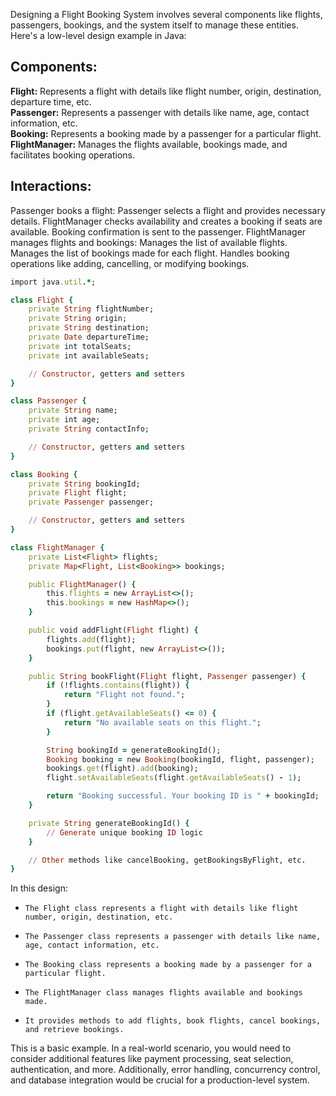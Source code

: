Designing a Flight Booking System involves several components like flights, passengers, bookings, and the system itself to manage these entities. Here's a low-level design example in Java:

## Components:

**Flight:** Represents a flight with details like flight number, origin, destination, departure time, etc. <br />
**Passenger:** Represents a passenger with details like name, age, contact information, etc. <br />
**Booking:** Represents a booking made by a passenger for a particular flight. <br />
**FlightManager:** Manages the flights available, bookings made, and facilitates booking operations.<br />

## Interactions:

Passenger books a flight:
Passenger selects a flight and provides necessary details.
FlightManager checks availability and creates a booking if seats are available.
Booking confirmation is sent to the passenger.
FlightManager manages flights and bookings:
Manages the list of available flights.
Manages the list of bookings made for each flight.
Handles booking operations like adding, cancelling, or modifying bookings.

```ruby
import java.util.*;

class Flight {
    private String flightNumber;
    private String origin;
    private String destination;
    private Date departureTime;
    private int totalSeats;
    private int availableSeats;

    // Constructor, getters and setters
}

class Passenger {
    private String name;
    private int age;
    private String contactInfo;

    // Constructor, getters and setters
}

class Booking {
    private String bookingId;
    private Flight flight;
    private Passenger passenger;

    // Constructor, getters and setters
}

class FlightManager {
    private List<Flight> flights;
    private Map<Flight, List<Booking>> bookings;

    public FlightManager() {
        this.flights = new ArrayList<>();
        this.bookings = new HashMap<>();
    }

    public void addFlight(Flight flight) {
        flights.add(flight);
        bookings.put(flight, new ArrayList<>());
    }

    public String bookFlight(Flight flight, Passenger passenger) {
        if (!flights.contains(flight)) {
            return "Flight not found.";
        }
        if (flight.getAvailableSeats() <= 0) {
            return "No available seats on this flight.";
        }

        String bookingId = generateBookingId();
        Booking booking = new Booking(bookingId, flight, passenger);
        bookings.get(flight).add(booking);
        flight.setAvailableSeats(flight.getAvailableSeats() - 1);

        return "Booking successful. Your booking ID is " + bookingId;
    }

    private String generateBookingId() {
        // Generate unique booking ID logic
    }

    // Other methods like cancelBooking, getBookingsByFlight, etc.
}

```
In this design:

*     The Flight class represents a flight with details like flight number, origin, destination, etc.
*     The Passenger class represents a passenger with details like name, age, contact information, etc.
*     The Booking class represents a booking made by a passenger for a particular flight.
*     The FlightManager class manages flights available and bookings made.
*     It provides methods to add flights, book flights, cancel bookings, and retrieve bookings.

This is a basic example. In a real-world scenario, you would need to consider additional features like payment processing, seat selection, authentication, and more. Additionally, error handling,
concurrency control, and database integration would be crucial for a production-level system.




